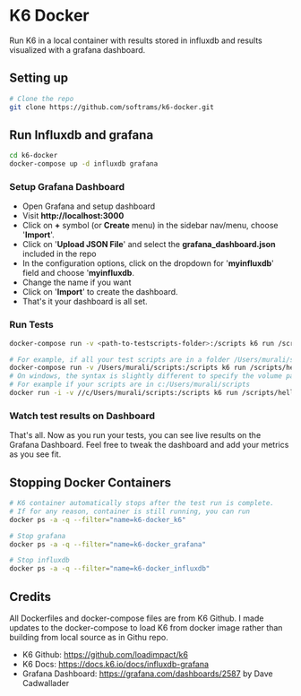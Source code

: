 # K6 Docker

Run K6 in a local container with results stored in influxdb and results visualized with a grafana dashboard.

## Setting up

```bash
# Clone the repo
git clone https://github.com/softrams/k6-docker.git
```

## Run Influxdb and grafana

```bash
cd k6-docker
docker-compose up -d influxdb grafana
```

### Setup Grafana Dashboard

- Open Grafana and setup dashboard
- Visit **http://localhost:3000**
- Click on **+** symbol (or **Create** menu) in the sidebar nav/menu, choose '**Import**'.
- Click on '**Upload JSON File**' and select the **grafana_dashboard.json** included in the repo
- In the configuration options, click on the dropdown for '**myinfluxdb**' field and choose '**myinfluxdb**.
- Change the name if you want
- Click on '**Import**' to create the dashboard.
- That's it your dashboard is all set.

### Run Tests

```bash
docker-compose run -v <path-to-testscripts-folder>:/scripts k6 run /scripts/<test-script-name>

# For example, if all your test scripts are in a folder /Users/murali/scripts and would like to run hello-world.js, run as following:
docker-compose run -v /Users/murali/scripts:/scripts k6 run /scripts/hello-world.js
# On windows, the syntax is slightly different to specify the volume path.
# For example if your scripts are in c:/Users/murali/scripts
docker run -i -v //c/Users/murali/scripts:/scripts k6 run /scripts/hello-world.js
```

### Watch test results on Dashboard

That's all. Now as you run your tests, you can see live results on the Grafana Dashboard.
Feel free to tweak the dashboard and add your metrics as you see fit.

## Stopping Docker Containers

```bash
# K6 container automatically stops after the test run is complete.
# If for any reason, container is still running, you can run
docker ps -a -q --filter="name=k6-docker_k6"

# Stop grafana
docker ps -a -q --filter="name=k6-docker_grafana"

# Stop influxdb
docker ps -a -q --filter="name=k6-docker_influxdb"
```

## Credits

All Dockerfiles and docker-compose files are from K6 Github. I made updates to the docker-compose
to load K6 from docker image rather than building from local source as in Githu repo.

- K6 Github: https://github.com/loadimpact/k6
- K6 Docs: https://docs.k6.io/docs/influxdb-grafana
- Grafana Dashboard: https://grafana.com/dashboards/2587 by Dave Cadwallader
